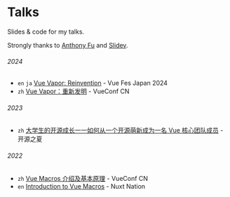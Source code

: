 # Talks

Slides & code for my talks.

Strongly thanks to [Anthony Fu](https://github.com/antfu)
and [Slidev](https://sli.dev).

###### 2024

- `en` `ja` [Vue Vapor: Reinvention](./2024-10-vue-fes-japan/) - Vue Fes Japan 2024
- `zh` [Vue Vapor：重新发明](./2024-07-vueconf/) - VueConf CN

###### 2023

- `zh` [大学生的开源成长一一如何从一个开源萌新成为一名 Vue 核心团队成员](./2023-05-ospp/) - 开源之夏

###### 2022

- `zh` [Vue Macros 介绍及基本原理](./2022-12-vueconf/) - VueConf CN
- `en` [Introduction to Vue Macros](./2022-11-nuxt-nation/) - Nuxt Nation

